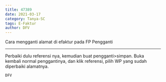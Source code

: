 ```yaml
---
title: 47389
date: 2021-03-17
category: Tanya-SC
tags: E-Faktur
author: DFV
---
```


Cara mengganti alamat di efaktur pada FP Pengganti

---

Perbaiki dulu referensi nya, kemudian buat pengganti>simpan. Buka kembali normal penggantinya, dan klik referensi, pilih WP yang sudah diperbaiki alamatnya.

`DFV`
